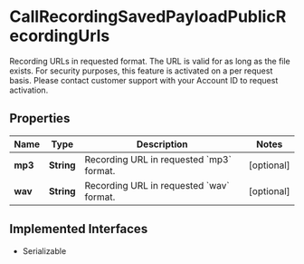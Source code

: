 

# CallRecordingSavedPayloadPublicRecordingUrls

Recording URLs in requested format. The URL is valid for as long as the file exists. For security purposes, this feature is activated on a per request basis.  Please contact customer support with your Account ID to request activation.
## Properties

Name | Type | Description | Notes
------------ | ------------- | ------------- | -------------
**mp3** | **String** | Recording URL in requested &#x60;mp3&#x60; format. |  [optional]
**wav** | **String** | Recording URL in requested &#x60;wav&#x60; format. |  [optional]


## Implemented Interfaces

* Serializable


